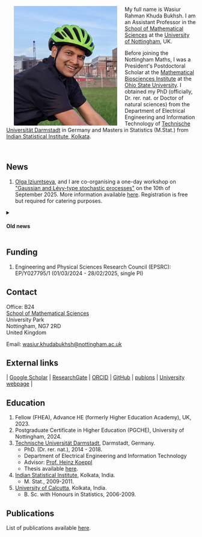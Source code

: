 
<div class="row">
  <div class="col">
      <img align="left" src="/image/Wasiur_bike.jpg" alt="My pic" width="275" hspace="20"/>
    <p float="right">My full name is Wasiur Rahman Khuda Bukhsh. I am an Assistant Professor in the <a href="https://www.nottingham.ac.uk/mathematics/">School of Mathematical Sciences</a> at the <a href="https://www.nottingham.ac.uk/">University of Nottingham</a>, UK.
    </p>
    <p float="right">Before joining the Nottingham Maths, I was a President's Postdoctoral Scholar at the <a href="https://mbi.osu.edu">Mathematical Biosciences Institute</a> at the <a href="https://www.osu.edu">Ohio State University</a>. I obtained my PhD (officially, Dr. rer. nat. or Doctor of natural sciences) from the Department of Electrical Engineering and Information Technology of <a href="https://www.tu-darmstadt.de/index.en.jsp">Technische Universität Darmstadt</a> in Germany and Masters in Statistics (M.Stat.) from <a href="https://www.isical.ac.in/">Indian Statistical Institute, Kolkata</a>. 
    </p>
    <p></p>
  </div>
</div>


[1]: /image/BALA_1.jpeg
<br>


## News
1. <a href="https://www.nottingham.ac.uk/mathematics/people/olga.iziumtseva1">Olga Iziumtseva</a>, and I are co-organising a one-day workshop on <a href="https://wasiur.xyz/Gaussian_Levy_Workshop2025/Gauss_LevyWorkshop2025.html">"Gaussian and Lévy-type stochastic processes"</a> on the 10th of September 2025. More information available <a href="https://wasiur.xyz/Gaussian_Levy_Workshop2025/Gauss_LevyWorkshop2025.html">here</a>. Registration is free but required for catering purposes. 

<details style="margin-bottom: 0.25cm"><summary><h4>Old news</h4></summary>
<ol>
<li>Along with <a href="https://www.math.cit.tum.de/math/personen/wissenschaftliches-personal/callegaro-alice/">Alice Callegaro</a>, I  co-organised a one-day <a href="https://www.rss.org.uk/">Royal Statistical Society (RSS)</a> workshop on "Probability and stochastics with applications to biology" on the 16th of May 2025. More information available <a href="https://rss.org.uk/training-events/events/events-2025/section-groups/probability-and-stochastics-with-applications-to-b/#eventoverview">here</a>. Please join us if you are interested in the topic.</li>
<li>I taught at the "Stochastic Reaction Networks" summer school in Italy this year. More information available <a href="https://constrained.polito.it/stochastic-reaction-networks-summer-school/">here</a>.</li> 
<li>I co-organised a BIRS-CMO workshop on <a href="https://www.birs.ca/events/2025/5-day-workshops/25w5369">"Mathematical and Statistical Challenges in Post-Pandemic Epidemiology and Public Health"</a> in Oaxaca, Mexico from 15 June to 20 June 2025. Please contact me or any of the other organisers if you are interested in attending.</li>
</ol>
</details>

## Funding 

1. Engineering and Physical Sciences Research Council (EPSRC): EP/Y027795/1 (01/03/2024 - 28/02/2025, single PI)


## Contact
Office: B24  
[School of Mathematical Sciences](https://www.nottingham.ac.uk/mathematics/)  
University Park  
Nottingham, NG7 2RD  
United Kingdom

Email: wasiur.khudabukhsh@nottingham.ac.uk



## External links
| [Google Scholar](https://scholar.google.de/citations?user=omkLnoEAAAAJ&hl=en) | [ResearchGate](https://www.researchgate.net/profile/Wasiur_R_Khudabukhsh) | [ORCID](https://orcid.org/0000-0003-1803-0470) | [GitHub](https://github.com/wasiur) | [publons](https://publons.com/researcher/3228507/wasiur-r-khudabukhsh) | [University webpage](https://www.nottingham.ac.uk/mathematics/people/wasiur.khudabukhsh) |


## Education

1.  Fellow (FHEA), Advance HE (formerly Higher Education Academy), UK, 2023. 
2.  Postgraduate Certificate in Higher Education (PGCHE), University of Nottingham, 2024. 
3. [Technische Universität Darmstadt](https://www.tu-darmstadt.de/index.en.jsp), Darmstadt, Germany.
    * PhD. (Dr. rer. nat.), 2014 - 2018.
    * Department of Electrical Engineering and Information Technology 
    * Advisor: [Prof. Heinz Koeppl](http://www.bcs.tu-darmstadt.de/biocomm/people_1/professor/heinzkoeppl.en.jsp)
    * Thesis available [here](http://tuprints.ulb.tu-darmstadt.de/7588/).
4. [Indian Statistical Institute](http://www.isical.ac.in/), Kolkata, India.
    * M. Stat., 2009-2011.
5. [University of Calcutta](http://www.caluniv.ac.in/), Kolkata, India.
    * B. Sc. with Honours in Statistics, 2006-2009. 

## Publications 

List of publications available [here](https://wasiur.github.io/Publications/).
